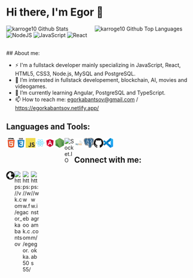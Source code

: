 # Hi there, I'm Egor 👋

<a href="https://github.com/anuraghazra/github-readme-stats">
  <img align="left" width="47%" alt="karroge10 Github Stats" src="https://github-readme-stats-mu-three-52.vercel.app/api?username=karroge10&show_icons=true&theme=dark"/>
</a>
<a href="https://github.com/anuraghazra/github-readme-stats">
  <img align="left" width="47%" alt="karroge10 Github Top Languages" src="https://github-readme-stats.vercel.app/api/top-langs/?username=karroge10&layout=compact"/>
</a>

![NodeJS](https://img.shields.io/badge/node.js-6DA55F?style=for-the-badge&logo=node.js&logoColor=white)
![JavaScript](https://img.shields.io/badge/javascript-%23323330.svg?style=for-the-badge&logo=javascript&logoColor=%23F7DF1E)
![React](https://img.shields.io/badge/react-%2320232a.svg?style=for-the-badge&logo=react&logoColor=%2361DAFB)

<br/>
## About me:

- ⚡ I'm a fullstack developer mainly specializing in JavaScript, React, HTML5, CSS3, Node.js, MySQL and PostgreSQL.
- 👀 I’m interested in fullstack developement, blockchain, AI, movies and videogames.
- 🌱 I’m currently learning Angular, PostgreSQL and TypeScript.
- 📫 How to reach me: egorkabantsov@gmail.com / https://egorkabantsov.netlify.app/

## Languages and Tools:

<img align="left" alt="HTML5" width="26px" src="https://raw.githubusercontent.com/github/explore/80688e429a7d4ef2fca1e82350fe8e3517d3494d/topics/html/html.png" />
<img align="left" alt="CSS3" width="26px" src="https://raw.githubusercontent.com/github/explore/80688e429a7d4ef2fca1e82350fe8e3517d3494d/topics/css/css.png" />
<img align="left" alt="JavaScript" width="26px" src="https://raw.githubusercontent.com/github/explore/80688e429a7d4ef2fca1e82350fe8e3517d3494d/topics/javascript/javascript.png" />
<img align="left" alt="React" width="26px" src="https://raw.githubusercontent.com/github/explore/80688e429a7d4ef2fca1e82350fe8e3517d3494d/topics/react/react.png" />
<img align="left" alt="Angular" width="26px" src="https://raw.githubusercontent.com/github/explore/78df643247d429f6cc873026c0622819ad797942/topics/angular/angular.png" />
<img align="left" alt="Node.js" width="26px" src="https://raw.githubusercontent.com/github/explore/80688e429a7d4ef2fca1e82350fe8e3517d3494d/topics/nodejs/nodejs.png" />
<img align="left" alt="Socket.IO" width="26px" src="https://camo.githubusercontent.com/2e17e13af7210134525f3781216228b81eade94004a0e01e36f419fc10638da7/68747470733a2f2f696d616765732e6f70656e636f6c6c6563746976652e636f6d2f736f636b6574696f2f303530653565622f6c6f676f2f36342e706e67" />
<img align="left" alt="MySQL" width="26px" src="https://raw.githubusercontent.com/github/explore/80688e429a7d4ef2fca1e82350fe8e3517d3494d/topics/mysql/mysql.png" />
<img align="left" alt="PostgreSQL" width="26px" src="https://raw.githubusercontent.com/github/explore/80688e429a7d4ef2fca1e82350fe8e3517d3494d/topics/postgresql/postgresql.png" />
<img align="left" alt="GitHub" width="26px" src="https://raw.githubusercontent.com/github/explore/78df643247d429f6cc873026c0622819ad797942/topics/github/github.png" />
<img align="left" alt="Visual Studio Code" width="26px" src="https://raw.githubusercontent.com/github/explore/80688e429a7d4ef2fca1e82350fe8e3517d3494d/topics/visual-studio-code/visual-studio-code.png" />

<br/>

## Connect with me:

[<img align="left" alt="egorkabantsov.netlify.app" width="22px" src="https://raw.githubusercontent.com/iconic/open-iconic/master/svg/globe.svg" />][website]
[<img align="left" alt="https://vk.com/egor_kabantsov" width="22px" src="https://cdn.jsdelivr.net/npm/simple-icons@v7/icons/vk.svg"/>][VK]
[<img align="left" alt="https://www.facebook.com/egor.ka.5055/" width="22px" src="https://cdn.jsdelivr.net/npm/simple-icons@v3/icons/facebook.svg" />][facebook]
[<img align="left" alt="https://www.instagram.com/egokabs" width="22px" src="https://cdn.jsdelivr.net/npm/simple-icons@v3/icons/instagram.svg" />][instagram]


[website]: https://egorkabantsov.netlify.app/
[vk]: https://vk.com/egor_kabantsov
[instagram]: https://www.instagram.com/egokabs
[facebook]: https://www.facebook.com/egor.ka.5055/
